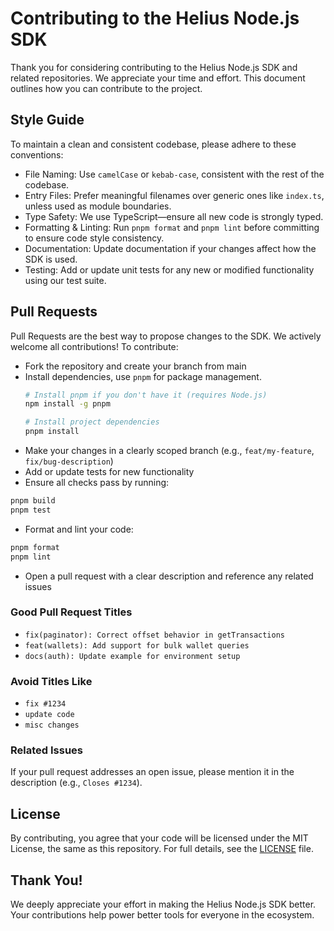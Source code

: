 # Contributing to the Helius Node.js SDK

Thank you for considering contributing to the Helius Node.js SDK and related repositories. We appreciate your time and effort. This document outlines how you can contribute to the project.

## Style Guide

To maintain a clean and consistent codebase, please adhere to  these conventions:

- File Naming: Use `camelCase` or `kebab-case`, consistent with the rest of the codebase.
- Entry Files: Prefer meaningful filenames over generic ones like `index.ts`, unless used as module boundaries.
- Type Safety: We use TypeScript—ensure all new code is strongly typed.
- Formatting & Linting: Run `pnpm format` and `pnpm lint` before committing to ensure code style consistency.
- Documentation: Update documentation if your changes affect how the SDK is used.
- Testing: Add or update unit tests for any new or modified functionality using our test suite.

## Pull Requests

Pull Requests are the best way to propose changes to the SDK. We actively welcome all contributions! To contribute:

- Fork the repository and create your branch from main
- Install dependencies, use `pnpm` for package management.
    ```bash
    # Install pnpm if you don't have it (requires Node.js)
    npm install -g pnpm

    # Install project dependencies
    pnpm install
    ```
- Make your changes in a clearly scoped branch (e.g., `feat/my-feature`, `fix/bug-description`)
- Add or update tests for new functionality
- Ensure all checks pass by running:

```bash
pnpm build
pnpm test
```

- Format and lint your code:

```bash
pnpm format
pnpm lint
```

- Open a pull request with a clear description and reference any related issues

### Good Pull Request Titles

- `fix(paginator): Correct offset behavior in getTransactions`
- `feat(wallets): Add support for bulk wallet queries`
- `docs(auth): Update example for environment setup`

### Avoid Titles Like

- `fix #1234`
- `update code`
- `misc changes`

### Related Issues

If your pull request addresses an open issue, please mention it in the description (e.g., `Closes #1234`).

## License

By contributing, you agree that your code will be licensed under the MIT License, the same as this repository. For full details, see the [LICENSE](https://github.com/helius-labs/helius-sdk/blob/main/LINCENSE) file.

## Thank You!

We deeply appreciate your effort in making the Helius Node.js SDK better. Your contributions help power better tools for everyone in the ecosystem.